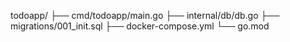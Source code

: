 todoapp/
├── cmd/todoapp/main.go
├── internal/db/db.go
├── migrations/001_init.sql
├── docker-compose.yml
└── go.mod
